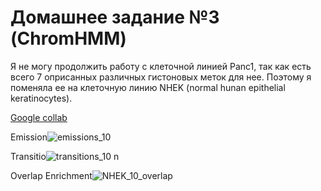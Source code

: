 # Домашнее задание №3 (ChromHMM)

Я не могу продолжить работу с  клеточной линией Panc1, так как есть всего 7 оприсанных различных гистоновых меток для нее. Поэтому я поменяла ее на клеточную линию NHEK (normal hunan epithelial keratinocytes).

[Google collab](https://colab.research.google.com/drive/1d6N2Fd2NZkkkG52CSzk_1V_E67mBjJIs?usp=sharing)

Emission![emissions_10](https://user-images.githubusercontent.com/99287058/230182207-ce15e0f3-5604-41d6-9fff-12578069571e.png)


Transitio![transitions_10](https://user-images.githubusercontent.com/99287058/230182163-cff838e9-d018-4f1b-acc4-921d3453a9cf.png)
n

Overlap Enrichment![NHEK_10_overlap](https://user-images.githubusercontent.com/99287058/230182181-c7248f96-2809-4129-ae92-c723492b525c.png)
